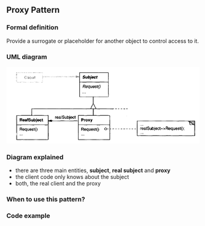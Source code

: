 ## Proxy Pattern

### Formal definition
 
Provide a surrogate or placeholder for another object to control access to it.


### UML diagram

![Source book: Design Patterns, Elements of Reusable Object-Oriented Software](https://github.com/osotorrio/designpatterns/blob/master/GangOfFour.Patterns/Structural/Proxy/img/uml_diagram.png)


### Diagram explained
- there are three main entities, **subject**, **real subject** and **proxy**
- the client code only knows about the subject
- both, the real client and the proxy


### When to use this pattern?




### Code example


